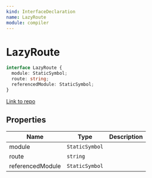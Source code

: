 ```yaml
---
kind: InterfaceDeclaration
name: LazyRoute
module: compiler
---
```


# LazyRoute

```ts
interface LazyRoute {
  module: StaticSymbol;
  route: string;
  referencedModule: StaticSymbol;
}
```

[Link to repo](https://github.com/timdeschryver/angular/blob/master/packages/compiler/src/aot/lazy_routes.ts#L15-L19)

## Properties

| Name             | Type           | Description |
| ---------------- | -------------- | ----------- |
| module           | `StaticSymbol` |             |
| route            | `string`       |             |
| referencedModule | `StaticSymbol` |             |
